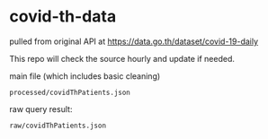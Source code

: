 # covid-th-data

pulled from original API at https://data.go.th/dataset/covid-19-daily

This repo will check the source hourly and update if needed.

main file (which includes basic cleaning)

```
processed/covidThPatients.json
```

raw query result:

```
raw/covidThPatients.json
```
